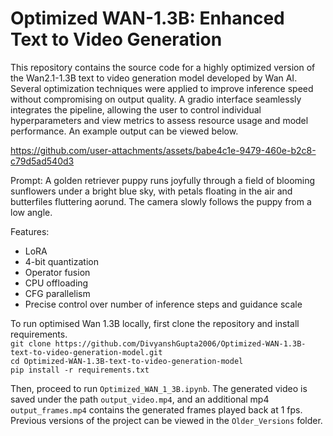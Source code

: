 # Optimized WAN-1.3B: Enhanced Text to Video Generation

This repository contains the source code for a highly optimized version of the Wan2.1-1.3B text to video generation model developed by Wan AI. Several optimization techniques were applied to improve inference speed without compromising on output quality. A gradio interface seamlessly integrates the pipeline, allowing the user to control individual hyperparameters and view metrics to assess resource usage and model performance. An example output can be viewed below.

https://github.com/user-attachments/assets/babe4c1e-9479-460e-b2c8-c79d5ad540d3

Prompt: A golden retriever puppy runs joyfully through a field of blooming sunflowers under a bright blue sky, with petals floating in the air and butterfiles fluttering aorund. The camera slowly follows the puppy from a low angle.

Features:
- LoRA
- 4-bit quantization
- Operator fusion
- CPU offloading
- CFG parallelism
- Precise control over number of inference steps and guidance scale


To run optimised Wan 1.3B locally, first clone the repository and install requirements.\
```git clone https://github.com/DivyanshGupta2006/Optimized-WAN-1.3B-text-to-video-generation-model.git```\
```cd Optimized-WAN-1.3B-text-to-video-generation-model```\
```pip install -r requirements.txt```

Then, proceed to run ```Optimized_WAN_1_3B.ipynb```. The generated video is saved under the path ```output_video.mp4```, and an additional mp4 ```output_frames.mp4``` contains the generated frames played back at 1 fps.
Previous versions of the project can be viewed in the ```Older_Versions``` folder.
